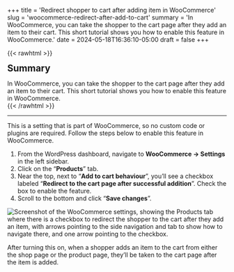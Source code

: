 +++
title = 'Redirect shopper to cart after adding item in WooCommerce'
slug = 'woocommerce-redirect-after-add-to-cart'
summary = 'In WooCommerce, you can take the shopper to the cart page after they add an item to their cart. This short tutorial shows you how to enable this feature in WooCommerce.'
date = 2024-05-18T16:36:10-05:00
draft = false
+++

{{< rawhtml >}}
<div class="rounded-lg px-8 py-8 bg-[#9D6095E3] text-gray-50 text-lg">
	<h2 class="text-gray-50" style="margin-top: 0; margin-bottom: 0.6rem;">Summary</h2>
	<p style="margin-bottom: 0;">In WooCommerce, you can take the shopper to the cart page after they add an item to their cart. This short tutorial shows you how to enable this feature in WooCommerce.</p>
</div>
{{< /rawhtml >}}

***

This is a setting that is part of WooCommerce, so no custom code or plugins are required. Follow the steps below to enable this feature in WooCommerce.

1. From the WordPress dashboard, navigate to **WooCommerce → Settings** in the left sidebar.
2. Click on the “**Products**” tab.
3. Near the top, next to “**Add to cart behaviour**”, you’ll see a checkbox labeled “**Redirect to the cart page after successful addition**”. Check the box to enable the feature.
4. Scroll to the bottom and click “**Save changes**”.

![Screenshot of the WooCommerce settings, showing the Products tab where there is a checkbox to redirect the shopper to the cart after they add an item, with arrows pointing to the side navigation and tab to show how to navigate there, and one arrow pointing to the checkbox.](/blog/woocommerce-redirect-after-add-to-cart/redirect-after-add-to-cart.webp)

After turning this on, when a shopper adds an item to the cart from either the shop page or the product page, they’ll be taken to the cart page after the item is added.
